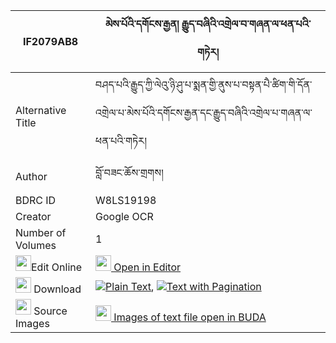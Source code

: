 |IF2079AB8|མེས་པོའི་དགོངས་རྒྱན། རྒྱུད་བཞིའི་འགྲེལ་བ་གཞན་ལ་ཕན་པའི་གཏེར། 
| --- | --- 
|Alternative Title |བཤད་པའི་རྒྱུད་ཀྱི་ལེའུ་ཉི་ཤུ་པ་སྨན་གྱི་ནུས་པ་བསྟན་པཻ་ཚིག་གི་དོན་འགྲེལ་པ་མེས་པོའི་དགོངས་རྒྱན་དང་རྒྱུད་བཞིའི་འགྲེལ་པ་གཞན་ལ་ཕན་པའི་གཏེར།
|Author| བློ་བཟང་ཆོས་གྲགས།
|BDRC ID | W8LS19198
|Creator | Google OCR
|Number of Volumes| 1
|<img width="25" src="https://img.icons8.com/color/25/000000/edit-property.png">Edit Online| [<img width="25" src="https://avatars.githubusercontent.com/u/45091458?s=200&v=4"> Open in Editor](http://editor.openpecha.org/IF2079AB8)
|<img width="25" src="https://img.icons8.com/fluent/48/000000/download-2.png"/>  Download | [![](https://img.icons8.com/color/20/000000/txt.png)Plain Text](https://github.com/Openpecha/IF2079AB8/releases/download/v1/mepo_i_gong_gyen_gyu_shyi_i_dr_plain_IF2079AB8.zip), [![](https://img.icons8.com/color/20/000000/txt.png)Text with Pagination](https://github.com/Openpecha/IF2079AB8/releases/download/v1/mepo_i_gong_gyen_gyu_shyi_i_dr_pages_IF2079AB8.zip)
|<img width="25" src="https://img.icons8.com/plasticine/100/000000/pictures-folder.png"/>  Source Images | [<img width="25" src="https://library.bdrc.io/icons/BUDA-small.svg"> Images of text file open in BUDA](https://library.bdrc.io/show/bdr:W8LS19198)
